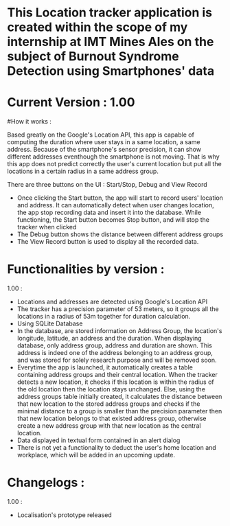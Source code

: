# This Location tracker application is created within the scope of my internship at IMT Mines Ales on the subject of Burnout Syndrome Detection using Smartphones' data
# Current Version : 1.00

#How it works :

Based greatly on the Google's Location API, this app is capable of computing the duration where user stays in a same location, a same address. Because of the smartphone's sensor precision, it can show different addresses eventhough the smartphone is not moving. That is why this app does not predict correctly the user's current location but put all the locations in a certain radius in a same address group.

There are three buttons on the UI : Start/Stop, Debug and View Record
- Once clicking the Start button, the app will start to record users' location and address. It can automatically detect when user changes location, the app stop recording data and insert it into the database. While functioning, the Start button becomes Stop button, and will stop the tracker when clicked
- The Debug button shows the distance between different address groups
- The View Record button is used to display all the recorded data.

# Functionalities by version :
1.00 :
- Locations and addresses are detected using Google's Location API
- The tracker has a precision parameter of 53 meters, so it groups all the locations in a radius of 53m together for duration calculation.
- Using SQLite Database
- In the database, are stored information on Address Group, the location's longitude, latitude, an address and the duration. When displaying database, only address group, address and duration are shown. This address is indeed one of the address belonging to an address group, and was stored for solely research purpose and will be removed soon.
- Everytime the app is launched, it automatically creates a table containing address groups and their central location. When the tracker detects a new location, it checks if this location is within the radius of the old location then the location stays unchanged. Else, using the address groups table initially created, it calculates the distance between that new location to the stored address groups and checks if the minimal distance to a group is smaller than the precision parameter then that new location belongs to that existed address group, otherwise create a new address group with that new location as the central location. 
- Data displayed in textual form contained in an alert dialog
- There is not yet a functionality to deduct the user's home location and workplace, which will be added in an upcoming update.

# Changelogs :

1.00 : 
- Localisation's prototype released
